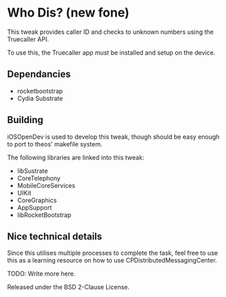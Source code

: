 # Who Dis? (new fone)
This tweak provides caller ID and checks to unknown numbers using the Truecaller API. 

To use this, the Truecaller app *must* be installed and setup on the device.

## Dependancies

- rocketbootstrap
- Cydia Substrate

## Building

iOSOpenDev is used to develop this tweak, though should be easy enough to port to theos' makefile system.

The following libraries are linked into this tweak:
- libSustrate
- CoreTelephony
- MobileCoreServices
- UIKit
- CoreGraphics
- AppSupport
- libRocketBootstrap

## Nice technical details
Since this utilises multiple processes to complete the task, feel free to use this as a learning resource on how to use CPDistributedMessagingCenter. 

TODO: Write more here.

Released under the BSD 2-Clause License.
